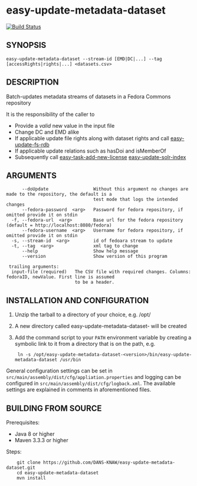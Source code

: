 easy-update-metadata-dataset
===========
[![Build Status](https://travis-ci.org/DANS-KNAW/easy-update-metadata-dataset.png?branch=master)](https://travis-ci.org/DANS-KNAW/easy-update-metadata-dataset)


SYNOPSIS
--------

    easy-update-metadata-dataset --stream-id [EMD|DC|...] --tag [accessRights|rights|...] <datasets.csv>


DESCRIPTION
-----------

Batch-updates metadata streams of datasets in a Fedora Commons repository

It is the responsibility of the caller to
* Provide a _valid_ new value in the input file
* Change DC and EMD alike
* If applicable update file rights along with dataset rights and call [easy-update-fs-rdb]
* If applicable update relations such as hasDoi and isMemberOf
* Subsequently call [easy-task-add-new-license] [easy-update-solr-index]

[easy-update-fs-rdb]: https://github.com/DANS-KNAW/easy-update-fs-rdb
[easy-task-add-new-license]: https://github.com/DANS-KNAW/easy-app/blob/c28b3e6556cea014650f8a9fdeacbbc2a6df23fc/tool/task-add-new-license/README.md
[easy-update-solr-index]: https://github.com/DANS-KNAW/easy-update-solr-index

ARGUMENTS
---------

          --doUpdate                 Without this argument no changes are made to the repository, the default is a
                                     test mode that logs the intended changes
          --fedora-password  <arg>   Password for fedora repository, if omitted provide it on stdin
      -f, --fedora-url  <arg>        Base url for the fedora repository (default = http://localhost:8080/fedora)
          --fedora-username  <arg>   Username for fedora repository, if omitted provide it on stdin
      -s, --stream-id  <arg>         id of fedoara stream to update
      -t, --tag  <arg>               xml tag to change
          --help                     Show help message
          --version                  Show version of this program
    
     trailing arguments:
      input-file (required)   The CSV file with required changes. Columns: fedoraID, newValue. First line is assumed
                              to be a header.




INSTALLATION AND CONFIGURATION
------------------------------


1. Unzip the tarball to a directory of your choice, e.g. /opt/
2. A new directory called easy-update-metadata-dataset-<version> will be created
3. Add the command script to your `PATH` environment variable by creating a symbolic link to it from a directory that is
   on the path, e.g. 
   
        ln -s /opt/easy-update-metadata-dataset-<version>/bin/easy-update-metadata-dataset /usr/bin



General configuration settings can be set in `src/main/assembly/dist/cfg/appliation.properties` and logging can be configured
in `src/main/assembly/dist/cfg/logback.xml`. The available settings are explained in comments in aforementioned files.


BUILDING FROM SOURCE
--------------------

Prerequisites:

* Java 8 or higher
* Maven 3.3.3 or higher

Steps:

        git clone https://github.com/DANS-KNAW/easy-update-metadata-dataset.git
        cd easy-update-metadata-dataset
        mvn install

